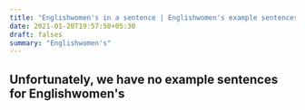 ```yaml
---
title: "Englishwomen's in a sentence | Englishwomen's example sentences"
date: 2021-01-20T19:57:50+05:30
draft: falses
summary: "Englishwomen's"
---
```

## Unfortunately, we have no example sentences for Englishwomen's                 
